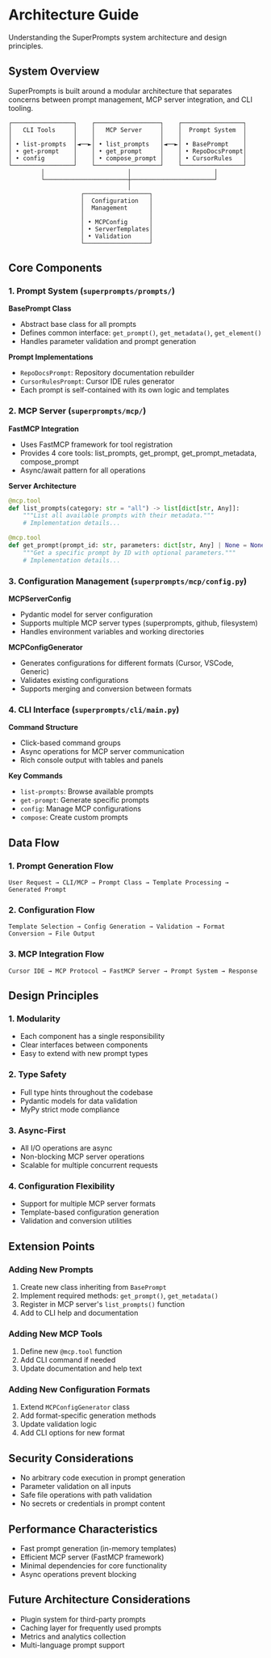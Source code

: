 # Architecture Guide

Understanding the SuperPrompts system architecture and design principles.

## System Overview

SuperPrompts is built around a modular architecture that separates concerns between prompt management, MCP server integration, and CLI tooling.

```
┌─────────────────┐    ┌──────────────────┐    ┌─────────────────┐
│   CLI Tools     │    │   MCP Server     │    │  Prompt System  │
│                 │    │                  │    │                 │
│ • list-prompts  │◄──►│ • list_prompts   │◄──►│ • BasePrompt    │
│ • get-prompt    │    │ • get_prompt     │    │ • RepoDocsPrompt│
│ • config        │    │ • compose_prompt │    │ • CursorRules   │
└─────────────────┘    └──────────────────┘    └─────────────────┘
         │                       │                       │
         └───────────────────────┼───────────────────────┘
                                 │
                    ┌──────────────────┐
                    │  Configuration   │
                    │  Management      │
                    │                  │
                    │ • MCPConfig      │
                    │ • ServerTemplates│
                    │ • Validation     │
                    └──────────────────┘
```

## Core Components

### 1. Prompt System (`superprompts/prompts/`)

**BasePrompt Class**
- Abstract base class for all prompts
- Defines common interface: `get_prompt()`, `get_metadata()`, `get_element()`
- Handles parameter validation and prompt generation

**Prompt Implementations**
- `RepoDocsPrompt`: Repository documentation rebuilder
- `CursorRulesPrompt`: Cursor IDE rules generator
- Each prompt is self-contained with its own logic and templates

### 2. MCP Server (`superprompts/mcp/`)

**FastMCP Integration**
- Uses FastMCP framework for tool registration
- Provides 4 core tools: list_prompts, get_prompt, get_prompt_metadata, compose_prompt
- Async/await pattern for all operations

**Server Architecture**
```python
@mcp.tool
def list_prompts(category: str = "all") -> list[dict[str, Any]]:
    """List all available prompts with their metadata."""
    # Implementation details...

@mcp.tool
def get_prompt(prompt_id: str, parameters: dict[str, Any] | None = None) -> str:
    """Get a specific prompt by ID with optional parameters."""
    # Implementation details...
```

### 3. Configuration Management (`superprompts/mcp/config.py`)

**MCPServerConfig**
- Pydantic model for server configuration
- Supports multiple MCP server types (superprompts, github, filesystem)
- Handles environment variables and working directories

**MCPConfigGenerator**
- Generates configurations for different formats (Cursor, VSCode, Generic)
- Validates existing configurations
- Supports merging and conversion between formats

### 4. CLI Interface (`superprompts/cli/main.py`)

**Command Structure**
- Click-based command groups
- Async operations for MCP server communication
- Rich console output with tables and panels

**Key Commands**
- `list-prompts`: Browse available prompts
- `get-prompt`: Generate specific prompts
- `config`: Manage MCP configurations
- `compose`: Create custom prompts

## Data Flow

### 1. Prompt Generation Flow
```
User Request → CLI/MCP → Prompt Class → Template Processing → Generated Prompt
```

### 2. Configuration Flow
```
Template Selection → Config Generation → Validation → Format Conversion → File Output
```

### 3. MCP Integration Flow
```
Cursor IDE → MCP Protocol → FastMCP Server → Prompt System → Response
```

## Design Principles

### 1. Modularity
- Each component has a single responsibility
- Clear interfaces between components
- Easy to extend with new prompt types

### 2. Type Safety
- Full type hints throughout the codebase
- Pydantic models for data validation
- MyPy strict mode compliance

### 3. Async-First
- All I/O operations are async
- Non-blocking MCP server operations
- Scalable for multiple concurrent requests

### 4. Configuration Flexibility
- Support for multiple MCP server formats
- Template-based configuration generation
- Validation and conversion utilities

## Extension Points

### Adding New Prompts
1. Create new class inheriting from `BasePrompt`
2. Implement required methods: `get_prompt()`, `get_metadata()`
3. Register in MCP server's `list_prompts()` function
4. Add to CLI help and documentation

### Adding New MCP Tools
1. Define new `@mcp.tool` function
2. Add CLI command if needed
3. Update documentation and help text

### Adding New Configuration Formats
1. Extend `MCPConfigGenerator` class
2. Add format-specific generation methods
3. Update validation logic
4. Add CLI options for new format

## Security Considerations

- No arbitrary code execution in prompt generation
- Parameter validation on all inputs
- Safe file operations with path validation
- No secrets or credentials in prompt content

## Performance Characteristics

- Fast prompt generation (in-memory templates)
- Efficient MCP server (FastMCP framework)
- Minimal dependencies for core functionality
- Async operations prevent blocking

## Future Architecture Considerations

- Plugin system for third-party prompts
- Caching layer for frequently used prompts
- Metrics and analytics collection
- Multi-language prompt support
